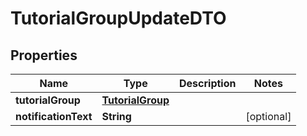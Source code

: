 

# TutorialGroupUpdateDTO


## Properties

| Name | Type | Description | Notes |
|------------ | ------------- | ------------- | -------------|
|**tutorialGroup** | [**TutorialGroup**](TutorialGroup.md) |  |  |
|**notificationText** | **String** |  |  [optional] |



